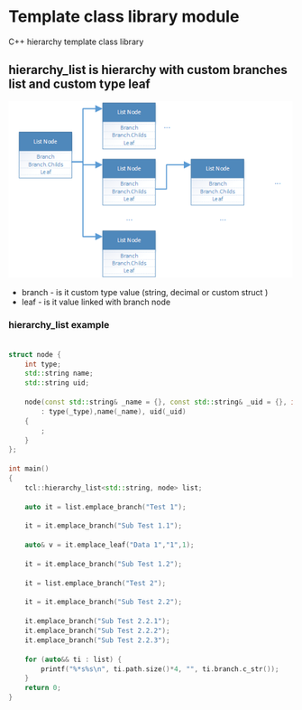 # Template class library module
C++ hierarchy template class library

## hierarchy_list is hierarchy with custom branches list and custom type leaf
![hieracy-list-struct](readme/hierarchy-list-struct.png)

- branch - is it custom type value (string, decimal or custom struct )
- leaf - is it value linked with branch node

### hierarchy_list example
```c++

struct node {
	int type;
	std::string name;
	std::string uid;

	node(const std::string& _name = {}, const std::string& _uid = {}, int _type = 0)
		: type(_type),name(_name), uid(_uid)
	{
		;
	}
};

int main()
{
	tcl::hierarchy_list<std::string, node> list;

	auto it = list.emplace_branch("Test 1");

	it = it.emplace_branch("Sub Test 1.1");

	auto& v = it.emplace_leaf("Data 1","1",1);

	it = it.emplace_branch("Sub Test 1.2");

	it = list.emplace_branch("Test 2");

	it = it.emplace_branch("Sub Test 2.2");

	it.emplace_branch("Sub Test 2.2.1");
	it.emplace_branch("Sub Test 2.2.2");
	it.emplace_branch("Sub Test 2.2.3");

	for (auto&& ti : list) {
		printf("%*s%s\n", ti.path.size()*4, "", ti.branch.c_str());
	}
    return 0;
}

```

